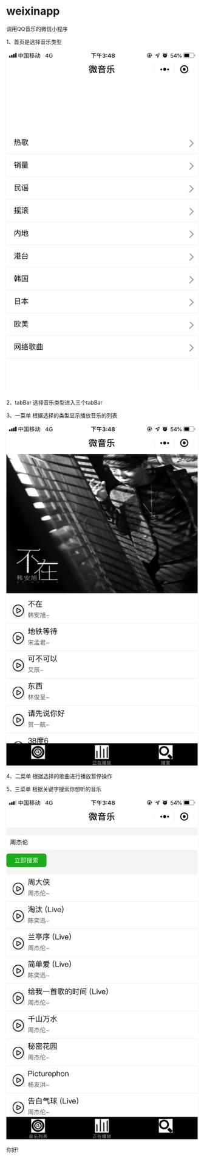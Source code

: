 # weixinapp
调用QQ音乐的微信小程序

1、首页是选择音乐类型

![Image discription](https://github.com/ghczqx1992/weixinapp/blob/master/weixinapp3/doc/images/shouye.PNG)

2、tabBar 选择音乐类型进入三个tabBar

3、一菜单 根据选择的类型显示播放音乐的列表

![Image discription](https://github.com/ghczqx1992/weixinapp/blob/master/weixinapp3/doc/images/list.PNG)

4、二菜单 根据选择的歌曲进行播放暂停操作




5、三菜单 根据关键字搜索你想听的音乐

![Image discription](https://github.com/ghczqx1992/weixinapp/blob/master/weixinapp3/doc/images/search.PNG)


你好!
